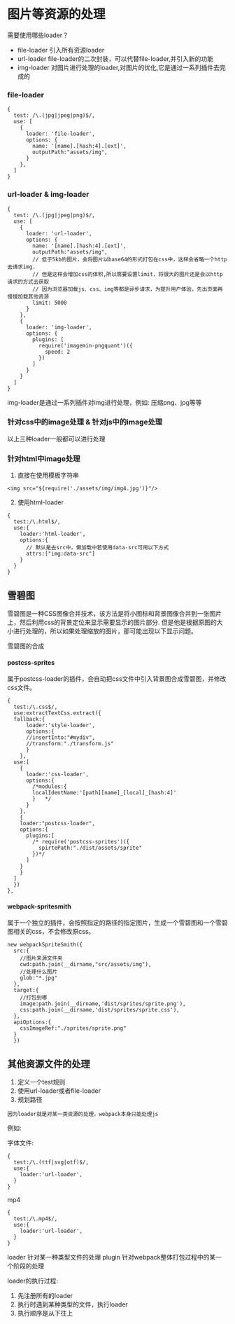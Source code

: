 # 图片等资源的处理

需要使用哪些loader？

- file-loader 引入所有资源loader
- url-loader  file-loader的二次封装，可以代替file-loader,并引入新的功能
- img-loader  对图片进行处理的loader,对图片的优化,它是通过一系列插件去完成的

### file-loader

```
{
  test: /\.(jpg|jpeg|png)$/,
  use: [
    {
      loader: 'file-loader',
      options: {
        name: '[name].[hash:4].[ext]',
        outputPath:"assets/img",
      }
    },
  ]
}
```

### url-loader & img-loader

```
{
  test: /\.(jpg|jpeg|png)$/,
  use: [
    {
      loader: 'url-loader',
      options: {
        name: '[name].[hash:4].[ext]',
        outputPath:"assets/img",
        // 低于5kb的图片，会将图片以base64的形式打包在css中，这样会省略一个http去请求img.
        // 但是这样会增加css的体积,所以需要设置limit，将很大的图片还是会以http请求的方式去获取
        // 因为浏览器加载js、css、img等都是异步请求，为提升用户体验，先出页面再慢慢加载其他资源
        limit: 5000
      }
    },
    {
      loader: 'img-loader',
      options: {
        plugins: [
          require('imagemin-pngquant')({
            speed: 2
          })
        ]
      }
    }
  ]
}
```

img-loader是通过一系列插件对img进行处理，例如: 压缩png、jpg等等


### 针对css中的image处理 & 针对js中的image处理

以上三种loader一般都可以进行处理

### 针对html中image处理

1. 直接在使用模板字符串

```
<img src="${require('./assets/img/img4.jpg')}"/>
```

2. 使用html-loader

```
{
  test:/\.html$/,
  use:{
    loader:'html-loader',
    options:{
      // 默认是去src中，懒加载中若使用data-src可用以下方式
      attrs:["img:data-src"]
    }
  }
}
```

## 雪碧图

雪碧图是一种CSS图像合并技术，该方法是将小图标和背景图像合并到一张图片上，然后利用css的背景定位来显示需要显示的图片部分. 但是他是根据原图的大小进行处理的，所以如果处理缩放的图片，那可能出现以下显示问题。

雪碧图的合成

#### postcss-sprites

属于postcss-loader的插件，会自动把css文件中引入背景图合成雪碧图，并修改css文件。

```
{
  test:/\.css$/,
  use:extractTextCss.extract({
  fallback:{
      loader:'style-loader',
      options:{
      //insertInto:"#mydiv",
      //transform:"./transform.js"
      }
    },
  use:[
    {
      loader:'css-loader',
      options:{
        /*modules:{
        localIdentName:'[path][name]_[local]_[hash:4]'
        }   */                 
      } 
    },
    {
    loader:"postcss-loader",
    options:{
      plugins:[
        /* require('postcss-sprites')({
          spirtePath:"./dist/assets/sprite"
        })*/
      ]
    }
    }
  ]
  })
},
```

#### webpack-spritesmith

属于一个独立的插件，会按照指定的路径的指定图片，生成一个雪碧图和一个雪碧图相关的css，不会修改原css。

```
new webpackSpriteSmith({
  src:{
    //图片来源文件夹
    cwd:path.join(__dirname,"src/assets/img"),
    //处理什么图片
    glob:"*.jpg"
  },
  target:{
    //打包到哪
    image:path.join(__dirname,'dist/sprites/sprite.png'),
    css:path.join(__dirname,'dist/sprites/sprite.css'),
  },
  apiOptions:{
    cssImageRef:"./sprites/sprite.png"
  }
  })
```

## 其他资源文件的处理

1. 定义一个test规则
2. 使用url-loader或者file-loader
3. 规划路径

```
因为loader就是对某一类资源的处理，webpack本身只能处理js
```

例如: 

字体文件:
```
{
  test:/\.(ttf|svg|otf)$/,
  use:{
    loader:'url-loader',
  }
}   
```

mp4

```
{
  test:/\.mp4$/,
  use:{
    loader:'url-loader',
  }
}
```


loader 针对某一种类型文件的处理
plugin 针对webpack整体打包过程中的某一个阶段的处理

loader的执行过程: 
1. 先注册所有的loader 
2. 执行时遇到某种类型的文件，执行loader
3. 执行顺序是从下往上


